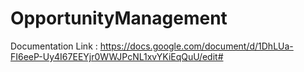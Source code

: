 # OpportunityManagement

Documentation Link :
https://docs.google.com/document/d/1DhLUa-FI6eeP-Uy4I67EEYjr0WWJPcNL1xvYKiEqQuU/edit#
